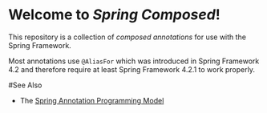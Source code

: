 # Welcome to _Spring Composed_!

This repository is a collection of _composed annotations_ for use with the Spring Framework.

Most annotations use `@AliasFor` which was introduced in Spring Framework 4.2 and therefore require at least Spring Framework 4.2.1 to work properly. 

#See Also

- The [Spring Annotation Programming Model](https://github.com/spring-projects/spring-framework/wiki/Spring-Annotation-Programming-Model)
